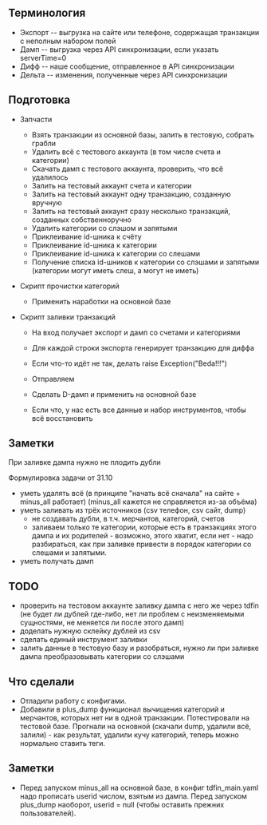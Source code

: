 ## Терминология
* Экспорт -- выгрузка на сайте или телефоне, содержащая транзакции с неполным набором полей
* Дамп -- выгрузка через API синхронизации, если указать serverTime=0
* Дифф -- наше сообщение, отправленное в API синхронизации
* Дельта -- изменения, полученные через API синхронизации

## Подготовка
* Запчасти
	* Взять транзакции из основной базы, залить в тестовую, собрать грабли
	* Удалить всё с тестового аккаунта (в том числе счета и категории)
	* Скачать дамп с тестового аккаунта, проверить, что всё удалилось
	* Залить на тестовый аккаунт счета и категории
	* Залить на тестовый аккаунт одну транзакцию, созданную вручную
	* Залить на тестовый аккаунт сразу несколько транзакций, созданных собственноручно
	* Удалить категории со слэшом и запятыми
	* Приклеивание id-шника к счёту
	* Приклеивание id-шника к категории
	* Приклеивание id-шника к категории со слешами
	* Получение списка id-шников к категории со слэшами и запятыми (категории могут иметь слеш, а могут не иметь)

* Скрипт прочистки категорий
	* Применить наработки на основной базе

* Скрипт заливки транзакций
	* На вход получает экспорт и дамп со счетами и категориями
	* Для каждой строки экспорта генерирует транзакцию для диффа
	* Если что-то идёт не так, делать raise Exception("Beda!!!")
	* Отправляем

	* Сделать D-дамп и применить на основной базе
	* Если что, у нас есть все данные и набор инструментов, чтобы всё восстановить

## Заметки
При заливке дампа нужно не плодить дубли

Формулировка задачи от 31.10

* уметь удалять всё
    (в принципе "начать всё сначала" на сайте + minus_all работает)
    (minus_all кажется не справляется из-за объёма)
* уметь заливать из трёх источников (csv телефон, csv сайт, dump)
	* не создавать дубли, в т.ч. мерчантов, категорий, счетов
	* заливаем только те категории, которые есть в транзакциях этого дампа и их родителей - возможно, этого хватит, 
	если нет - надо разбираться, как при заливке привести в порядок категории со слешами и запятыми.
* уметь получать дамп

## TODO
* проверить на тестовом аккаунте заливку дампа с него же через tdfin (не будет ли дублей где-либо, нет ли проблем с неизменяемыми сущностями, не меняется ли после этого дамп)
* доделать нужную склейку дублей из csv
* сделать единый инструмент заливки
* залить данные в тестовую базу и разобраться, нужно ли при заливке дампа преобразовывать категории со слэшами

## Что сделали
* Отладили работу с конфигами.
* Добавили в plus_dump функционал вычищения категорий и мерчантов, которых нет ни в одной транзакции. Потестировали на тестовой базе. Прогнали на основной (скачали dump, удалили всё, залили) - как результат, удалили кучу категорий, теперь можно нормально ставить теги.

## Заметки
* Перед запуском minus_all на основной базе, в конфиг tdfin_main.yaml надо прописать userid числом, взятым из дампа. Перед запуском plus_dump наоборот, userid = null (чтобы оставить прежних пользователей).
